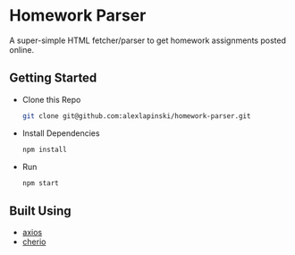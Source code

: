 # Homework Parser
A super-simple HTML fetcher/parser to get homework assignments posted online.

## Getting Started
 * Clone this Repo
   ```sh
   git clone git@github.com:alexlapinski/homework-parser.git
   ```
 * Install Dependencies
   ```sh
   npm install
   ```
 * Run
   ```sh
   npm start
   ```

## Built Using
 * [axios](https://github.com/axios/axios)
 * [cherio](https://github.com/cheeriojs/cheerio)